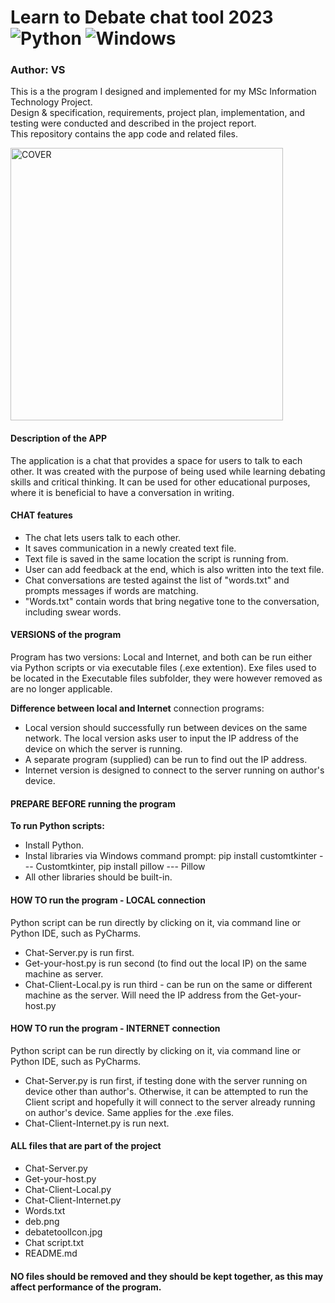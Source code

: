 # Learn to Debate chat tool 2023 ![Python](https://img.shields.io/badge/python-3670A0?style=for-the-badge&logo=python&logoColor=ffdd54) ![Windows](https://img.shields.io/badge/Windows-0078D6?style=for-the-badge&logo=windows&logoColor=white)
### Author: VS

This is a the program I designed and implemented for my MSc Information Technology Project. <br>
Design & specification, requirements, project plan, implementation, and testing were conducted and described in the project report.<br>
This repository contains the app code and related files.<br>

<img width="436" alt="COVER" src="https://github.com/wikuskina/pythonProject7/assets/50303995/35bc507a-a837-4222-a4d2-47b3da92c961">



#### Description of the APP
The application is a chat that provides a space for users to talk to each other. It was created with the purpose of being used while learning debating skills and critical thinking. It can be used for other educational purposes, where it is beneficial to have a conversation in writing. 

#### CHAT features
- The chat lets users talk to each other.
- It saves communication in a newly created text file.
- Text file is saved in the same location the script is running from.
- User can add feedback at the end, which is also written into the text file.
- Chat conversations are tested against the list of "words.txt" and prompts messages if words are matching.
- "Words.txt" contain words that bring negative tone to the conversation, including swear words. 

#### VERSIONS of the program
Program has two versions: Local and Internet, and both can be run either via Python scripts or via executable files (.exe extention). Exe files used to be located in the 
Executable files subfolder, they were however removed as are no longer applicable.

**Difference between local and Internet** connection programs:
- Local version should successfully run between devices on the same network. The local version asks user to input the IP address of the device on which the server is running.
- A separate program (supplied) can be run to find out the IP address.
- Internet version is designed to connect to the server running on author's device.
 
#### PREPARE BEFORE running the program
**To run Python scripts:**
- Install Python.
- Instal libraries via Windows command prompt: pip install customtkinter  --- Customtkinter, pip install pillow   --- Pillow
- All other libraries should be built-in.

#### HOW TO run the program - LOCAL connection
Python script can be run directly by clicking on it, via command line or Python IDE, such as PyCharms.
- Chat-Server.py is run first.
- Get-your-host.py is run second (to find out the local IP) on the same machine as server.
- Chat-Client-Local.py is run third - can be run on the same or different machine as the server. Will need the IP address from the Get-your-host.py

#### HOW TO run the program - INTERNET connection
Python script can be run directly by clicking on it, via command line or Python IDE, such as PyCharms.
- Chat-Server.py is run first, if testing done with the server running on device other than author's. Otherwise, it can be attempted to run the Client script and hopefully it will connect to the server already running on author's device. Same applies for the .exe files.
- Chat-Client-Internet.py is run next.

#### ALL files that are part of the project
- Chat-Server.py
- Get-your-host.py
- Chat-Client-Local.py
- Chat-Client-Internet.py
- Words.txt 
- deb.png
- debatetoolIcon.jpg
- Chat script.txt
- README.md

#### NO files should be removed and they should be kept together, as this may affect performance of the program.
